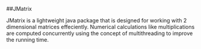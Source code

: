 ##JMatrix

JMatrix is a lightweight java package that is designed for working with 2 dimensional matrices effeciently. Numerical calculations like multiplications are computed concurrently using the concept of multithreading to improve the running time.
